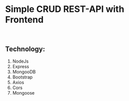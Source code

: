 # Simple CRUD REST-API with Frontend

<br>
<h2>Technology:</h2>

<ol>
  
  <li>NodeJs</li>
  <li>Express</li>
  <li>MongooDB</li>
  <li>Bootstrap</li>
  <li>Axios</li>
  <li>Cors</li>
  <li>Mongoose</li>

</ol>
